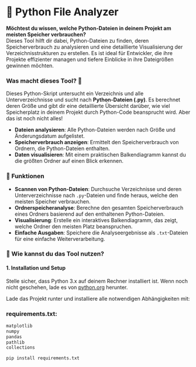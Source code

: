 # 📂 Python File Analyzer

**Möchtest du wissen, welche Python-Dateien in deinem Projekt am meisten Speicher verbrauchen?**  
Dieses Tool hilft dir dabei, Python-Dateien zu finden, deren Speicherverbrauch zu analysieren und eine detaillierte Visualisierung der Verzeichnisstrukturen zu erstellen. Es ist ideal für Entwickler, die ihre Projekte effizienter managen und tiefere Einblicke in ihre Dateigrößen gewinnen möchten.

### Was macht dieses Tool? 🤔

Dieses Python-Skript untersucht ein Verzeichnis und alle Unterverzeichnisse und sucht nach **Python-Dateien (.py)**. Es berechnet deren Größe und gibt dir eine detaillierte Übersicht darüber, wie viel Speicherplatz in deinem Projekt durch Python-Code beansprucht wird. Aber das ist noch nicht alles!

- **Dateien analysieren**: Alle Python-Dateien werden nach Größe und Änderungsdatum aufgelistet.
- **Speicherverbrauch anzeigen**: Ermittelt den Speicherverbrauch von Ordnern, die Python-Dateien enthalten.
- **Daten visualisieren**: Mit einem praktischen Balkendiagramm kannst du die größten Ordner auf einen Blick erkennen.

### 🔧 Funktionen

- **Scannen von Python-Dateien**: Durchsuche Verzeichnisse und deren Unterverzeichnisse nach `.py`-Dateien und finde heraus, welche den meisten Speicher verbrauchen.
- **Ordnerspeicheranalyse**: Berechne den gesamten Speicherverbrauch eines Ordners basierend auf den enthaltenen Python-Dateien.
- **Visualisierung**: Erstelle ein interaktives Balkendiagramm, das zeigt, welche Ordner den meisten Platz beanspruchen.
- **Einfache Ausgaben**: Speichere die Analyseergebnisse als `.txt`-Dateien für eine einfache Weiterverarbeitung.

### 🚀 Wie kannst du das Tool nutzen?

#### 1. Installation und Setup

Stelle sicher, dass Python 3.x auf deinem Rechner installiert ist. Wenn noch nicht geschehen, lade es von [python.org](https://www.python.org/downloads/) herunter.

Lade das Projekt runter und installiere alle notwendigen Abhängigkeiten mit:

### **requirements.txt:**
```bash
matplotlib
numpy
pandas
pathlib
collections
```
```bash
pip install requirements.txt

